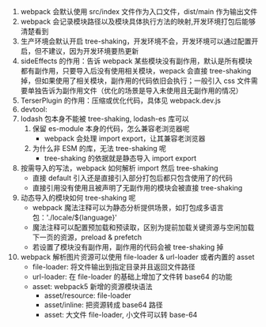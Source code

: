 1. webpack 会默认使用 src/index 文件作为入口文件，dist/main 作为输出文件
2. webpack 会记录模块路径以及模块具体执行方法的映射,开发环境打包后能够清楚看到
3. 生产环境会默认开启 tree-shaking，开发环境不会，开发环境可以通过配置开启，但不建议，因为开发环境要热更新
4. sideEffects 的作用：告诉 webpack 某些模块没有副作用，默认是所有模块都有副作用，只要导入后没有使用相关模块，wepack 会直接 tree-shaking 掉，但如果使用了相关模块，副作用的代码依旧会执行；一般引入 css 文件需要单独告诉为副作用文件（优化的场景是导入未使用且无副作用的情况）
5. TerserPlugin 的作用：压缩或优化代码，具体见 webpack.dev.js
6. devtool:
7. lodash 包本身不能被 tree-shaking, lodash-es 库可以
    1. 保留 es-module 本身的代码，怎么兼容老浏览器呢
        - webpack 会处理 import export，让其兼容老浏览器
    2. 为什么非 ESM 的库，无法 tree-shaking 呢
        - tree-shaking 的依据就是静态导入 import export
8. 按需导入的写法，webpack 如何解析 import 然后 tree-shaking
    - 直接 default 引入还是直接引入部分打包后都只包含使用了的代码
    - 直接引用没有使用且被声明了无副作用的模块会被直接 tree-shaking
9. 动态导入的模块如何 tree-shaking 呢
    - webpack 魔法注释可以为静态分析提供场景，如打包成多语言包：'./locale/${language}'
    - 魔法注释可以配置预加载和预读取，区别为提前加载关键资源与空闲加载下一页的资源，preload & prefetch
    - 若设置了模块没有副作用，副作用的代码会被 tree-shaking 掉
10. webpack 解析图片资源可以使用 file-loader & url-loader 或者内置的 asset
    - file-loader: 将文件输出到指定目录并且返回文件路径
    - url-loader: 在 file-loader 的基础上增加了文件转 base64 的功能
    - asset: webpack5 新增的资源模块语法
        - asset/resource: file-loader
        - asset/inline: 把资源转成 base64 路径
        - asset: 大文件 file-loader, 小文件可以转 base-64
